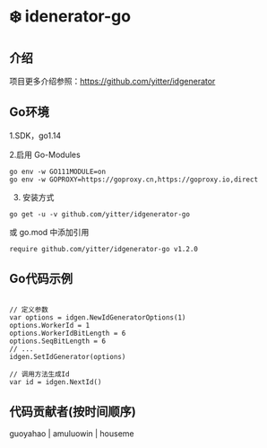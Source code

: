 #  ❄️ idenerator-go

## 介绍
项目更多介绍参照：https://github.com/yitter/idgenerator

## Go环境

1.SDK，go1.14

2.启用 Go-Modules

```
go env -w GO111MODULE=on
go env -w GOPROXY=https://goproxy.cn,https://goproxy.io,direct
```

3. 安装方式
```
go get -u -v github.com/yitter/idgenerator-go
```
或 go.mod 中添加引用
```
require github.com/yitter/idgenerator-go v1.2.0
```

## Go代码示例
```

// 定义参数
var options = idgen.NewIdGeneratorOptions(1)
options.WorkerId = 1
options.WorkerIdBitLength = 6
options.SeqBitLength = 6
// ...
idgen.SetIdGenerator(options)

// 调用方法生成Id
var id = idgen.NextId()

```

## 代码贡献者(按时间顺序)
guoyahao | amuluowin | houseme
